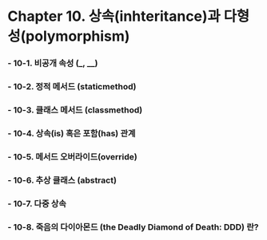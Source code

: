 # Chapter 10. 상속(inhteritance)과 다형성(polymorphism)

### - 10-1. 비공개 속성 (_, __)
### - 10-2. 정적 메서드 (staticmethod)
### - 10-3. 클래스 메서드 (classmethod)
### - 10-4. 상속(is) 혹은 포함(has) 관계
### - 10-5. 메서드 오버라이드(override)
### - 10-6. 추상 클래스 (abstract)
### - 10-7. 다중 상속
### - 10-8. 죽음의 다이아몬드 (the Deadly Diamond of Death: DDD) 란?


